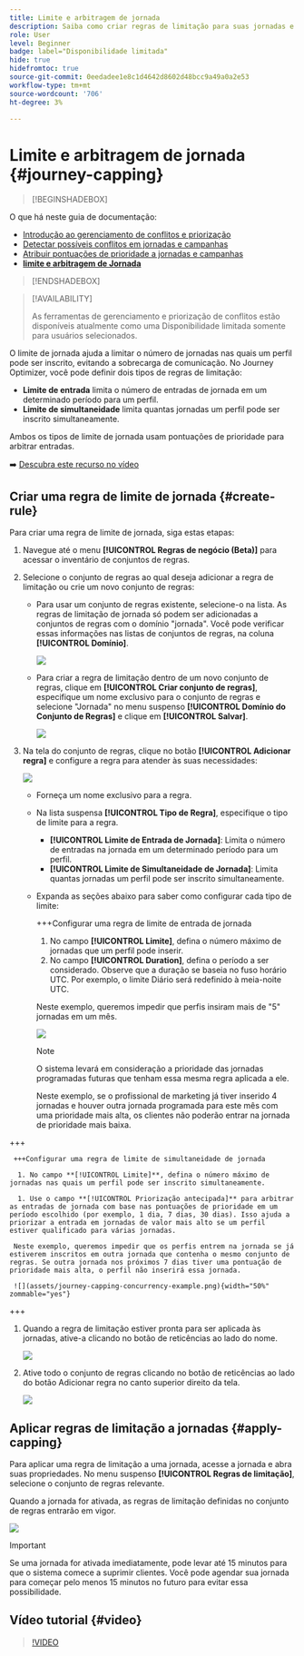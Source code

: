 ```yaml
---
title: Limite e arbitragem de jornada
description: Saiba como criar regras de limitação para suas jornadas e como arbitrar a entrada de jornada
role: User
level: Beginner
badge: label="Disponibilidade limitada"
hide: true
hidefromtoc: true
source-git-commit: 0eedadee1e8c1d4642d8602d48bcc9a49a0a2e53
workflow-type: tm+mt
source-wordcount: '706'
ht-degree: 3%

---
```



# Limite e arbitragem de jornada {#journey-capping}

>[!BEGINSHADEBOX]

O que há neste guia de documentação:

* [Introdução ao gerenciamento de conflitos e priorização](gs-conflict-prioritization.md)
* [Detectar possíveis conflitos em jornadas e campanhas](conflicts.md)
* [Atribuir pontuações de prioridade a jornadas e campanhas](priority-scores.md)
* **[limite e arbitragem de Jornada](journey-capping.md)**

>[!ENDSHADEBOX]

>[!AVAILABILITY]
>
>As ferramentas de gerenciamento e priorização de conflitos estão disponíveis atualmente como uma Disponibilidade limitada somente para usuários selecionados.

O limite de jornada ajuda a limitar o número de jornadas nas quais um perfil pode ser inscrito, evitando a sobrecarga de comunicação. No Journey Optimizer, você pode definir dois tipos de regras de limitação:

* **Limite de entrada** limita o número de entradas de jornada em um determinado período para um perfil.
* **Limite de simultaneidade** limita quantas jornadas um perfil pode ser inscrito simultaneamente.

Ambos os tipos de limite de jornada usam pontuações de prioridade para arbitrar entradas.

➡️ [Descubra este recurso no vídeo](#video)

## Criar uma regra de limite de jornada {#create-rule}

Para criar uma regra de limite de jornada, siga estas etapas:

1. Navegue até o menu **[!UICONTROL Regras de negócio (Beta)]** para acessar o inventário de conjuntos de regras.

1. Selecione o conjunto de regras ao qual deseja adicionar a regra de limitação ou crie um novo conjunto de regras:

   * Para usar um conjunto de regras existente, selecione-o na lista. As regras de limitação de jornada só podem ser adicionadas a conjuntos de regras com o domínio &quot;jornada&quot;. Você pode verificar essas informações nas listas de conjuntos de regras, na coluna **[!UICONTROL Domínio]**.

     ![](assets/journey-capping-list.png)

   * Para criar a regra de limitação dentro de um novo conjunto de regras, clique em **[!UICONTROL Criar conjunto de regras]**, especifique um nome exclusivo para o conjunto de regras e selecione &quot;Jornada&quot; no menu suspenso **[!UICONTROL Domínio do Conjunto de Regras]** e clique em **[!UICONTROL Salvar]**.

     ![](assets/journey-capping-rule-set.png)

1. Na tela do conjunto de regras, clique no botão **[!UICONTROL Adicionar regra]** e configure a regra para atender às suas necessidades:

   ![](assets/journey-capping-concurrency.png)

   * Forneça um nome exclusivo para a regra.

   * Na lista suspensa **[!UICONTROL Tipo de Regra]**, especifique o tipo de limite para a regra.

      * **[!UICONTROL Limite de Entrada de Jornada]**: Limita o número de entradas na jornada em um determinado período para um perfil.
      * **[!UICONTROL Limite de Simultaneidade de Jornada]**: Limita quantas jornadas um perfil pode ser inscrito simultaneamente.

   * Expanda as seções abaixo para saber como configurar cada tipo de limite:

     +++Configurar uma regra de limite de entrada de jornada

      1. No campo **[!UICONTROL Limite]**, defina o número máximo de jornadas que um perfil pode inserir.
      1. No campo **[!UICONTROL Duration]**, defina o período a ser considerado. Observe que a duração se baseia no fuso horário UTC. Por exemplo, o limite Diário será redefinido à meia-noite UTC.

     Neste exemplo, queremos impedir que perfis insiram mais de &quot;5&quot; jornadas em um mês.

     ![](assets/journey-capping-entry-example.png)

     >[!NOTE]
     >
     >O sistema levará em consideração a prioridade das jornadas programadas futuras que tenham essa mesma regra aplicada a ele.
     >
     >Neste exemplo, se o profissional de marketing já tiver inserido 4 jornadas e houver outra jornada programada para este mês com uma prioridade mais alta, os clientes não poderão entrar na jornada de prioridade mais baixa.

+++

     +++Configurar uma regra de limite de simultaneidade de jornada

      1. No campo **[!UICONTROL Limite]**, defina o número máximo de jornadas nas quais um perfil pode ser inscrito simultaneamente.

      1. Use o campo **[!UICONTROL Priorização antecipada]** para arbitrar as entradas de jornada com base nas pontuações de prioridade em um período escolhido (por exemplo, 1 dia, 7 dias, 30 dias). Isso ajuda a priorizar a entrada em jornadas de valor mais alto se um perfil estiver qualificado para várias jornadas.

     Neste exemplo, queremos impedir que os perfis entrem na jornada se já estiverem inscritos em outra jornada que contenha o mesmo conjunto de regras. Se outra jornada nos próximos 7 dias tiver uma pontuação de prioridade mais alta, o perfil não inserirá essa jornada.

     ![](assets/journey-capping-concurrency-example.png){width="50%" zommable="yes"}

+++

1. Quando a regra de limitação estiver pronta para ser aplicada às jornadas, ative-a clicando no botão de reticências ao lado do nome.

   ![](assets/journey-capping-activate-rule.png)

1. Ative todo o conjunto de regras clicando no botão de reticências ao lado do botão Adicionar regra no canto superior direito da tela.

   ![](assets/journey-capping-activate-rule-set.png)

## Aplicar regras de limitação a jornadas {#apply-capping}

Para aplicar uma regra de limitação a uma jornada, acesse a jornada e abra suas propriedades. No menu suspenso **[!UICONTROL Regras de limitação]**, selecione o conjunto de regras relevante.

Quando a jornada for ativada, as regras de limitação definidas no conjunto de regras entrarão em vigor.

![](../test-approve/assets/journey-capping-apply.png)

>[!IMPORTANT]
>
>Se uma jornada for ativada imediatamente, pode levar até 15 minutos para que o sistema comece a suprimir clientes. Você pode agendar sua jornada para começar pelo menos 15 minutos no futuro para evitar essa possibilidade.

## Vídeo tutorial {#video}

>[!VIDEO](https://video.tv.adobe.com/v/3435530?quality=12)
